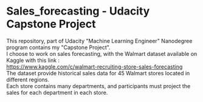 # Sales_forecasting - Udacity Capstone Project
This repository, part of Udacity "Machine Learning Engineer" Nanodegree program contains my "Capstone Project".  
I choose to work on sales forecasting, with the Walmart dataset available on Kaggle with this link :  
https://www.kaggle.com/c/walmart-recruiting-store-sales-forecasting  
The dataset provide historical sales data for 45 Walmart stores located in different regions.   
Each store contains many departments, and participants must project the sales for each department in each store.
